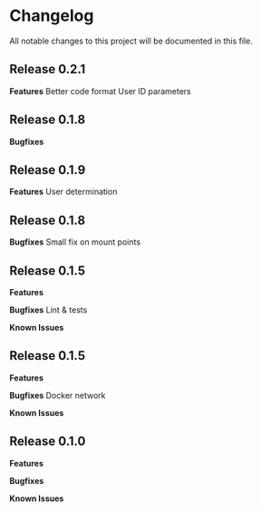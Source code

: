 # Changelog

All notable changes to this project will be documented in this file.

## Release 0.2.1

**Features**
Better code format
User ID parameters

## Release 0.1.8

**Bugfixes**



## Release 0.1.9

**Features**
User determination

## Release 0.1.8

**Bugfixes**
Small fix on mount points


## Release 0.1.5

**Features**

**Bugfixes**
Lint & tests

**Known Issues**

## Release 0.1.5

**Features**

**Bugfixes**
Docker network

**Known Issues**


## Release 0.1.0

**Features**

**Bugfixes**

**Known Issues**
